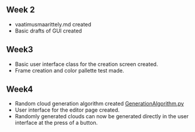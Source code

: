 ## Week 2

- vaatimusmaarittely.md created
- Basic drafts of GUI created

## Week3

- Basic user interface class for the creation screen created.
- Frame creation and color pallette test made.

## Week4

- Random cloud generation algorithm created [GenerationAlgorithm.py](/src/generation_algorithm.py)
- User interface for the editor page created.
- Randomly generated clouds can now be generated directly in the user interface at the press of a button.


